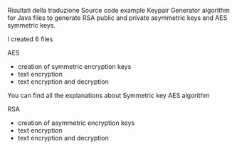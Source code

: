 
Risultati della traduzione
Source code example Keypair Generator algorithm for Java files to generate RSA public and private asymmetric keys and AES symmetric keys.

I created 6 files

AES
- creation of symmetric encryption keys
- text encryption
- text encryption and decryption

You can find all the explanations about Symmetric key AES algorithm




RSA
- creation of asymmetric encryption keys
- text encryption
- text encryption and decryption 
